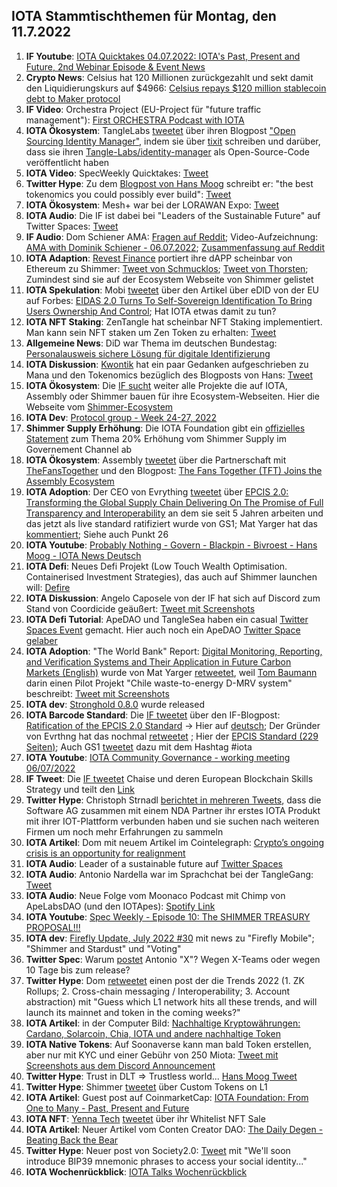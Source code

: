 ## IOTA Stammtischthemen für Montag, den 11.7.2022

1. **IF Youtube**: [IOTA Quicktakes 04.07.2022: IOTA's Past, Present and Future, 2nd Webinar Episode & Event News](https://www.youtube.com/watch?v=N4JjTWBEAGs)
2. **Crypto News**: Celsius hat 120 Millionen zurückgezahlt und sekt damit den Liquidierungskurs auf $4966: [Celsius repays $120 million stablecoin debt to Maker protocol](https://www.theblock.co/post/155751/celsius-repays-120-million-stablecoin-debt-to-maker-protocol?utm_source=twitter&utm_medium=social)
3. **IF Video**: Orchestra Project (EU-Project für "future traffic management"): [First ORCHESTRA Podcast with IOTA](https://orchestra2020.eu/first-orchestra-podcast-with-iota/)
4. **IOTA Ökosystem**: TangleLabs [tweetet](https://twitter.com/Tangle_Labs/status/1543982686246780929?s=20&t=d-WHuo7iaKFkf8PJ0AyMFw) über ihren Blogpost ["Open Sourcing Identity Manager"](https://blog.tanglelabs.io/identitymanager-release/), indem sie über [tixit](https://tixit.live/) schreiben und darüber, dass sie ihren [Tangle-Labs/identity-manager](https://github.com/Tangle-Labs/identity-manager) als Open-Source-Code veröffentlicht haben
5. **IOTA Video**: SpecWeekly Quicktakes: [Tweet](https://twitter.com/SpecWeekly/status/1544222552779739136?s=20&t=d-WHuo7iaKFkf8PJ0AyMFw)
6. **Twitter Hype**: Zu dem [Blogpost von Hans Moog](https://husqy.medium.com/the-trust-machine-part5-dlts-existential-crisis-tokenomics-and-mana-645a2ae8dbd8) schreibt er: "the best tokenomics you could possibly ever build": [Tweet](https://twitter.com/hus_qy/status/1543962580380696576?s=20&t=d-WHuo7iaKFkf8PJ0AyMFw)
7. **IOTA Ökosystem**: Mesh+ war bei der LORAWAN Expo: [Tweet](https://twitter.com/ChirpIoT/status/1534190679945105410?s=20&t=LS-6JQXazG9khIJAQtb5oA)
8. **IOTA Audio**: Die IF ist dabei bei "Leaders of the Sustainable Future" auf Twitter Spaces: [Tweet](https://twitter.com/iota/status/1544245959378587648?s=20&t=d-WHuo7iaKFkf8PJ0AyMFw)
9. **IF Audio**: Dom Schiener AMA: [Fragen auf Reddit](https://www.reddit.com/r/Iota/comments/vr47c5/ama_with_dominik_schiener_july_6th_2022/); Video-Aufzeichnung: [AMA with Dominik Schiener - 06.07.2022](https://www.youtube.com/watch?v=cn6wsSN_9hk); [Zusammenfassung auf Reddit](https://www.reddit.com/r/Iota/comments/vsx72q/daily_degen_newsletter_presents_summary_of_iota/)
10. **IOTA Adaption**: [Revest Finance](https://twitter.com/RevestFinance) portiert ihre dAPP scheinbar von Ethereum zu Shimmer: [Tweet von Schmucklos](https://twitter.com/Schmucklos_/status/1544395337586057219?s=20); [Tweet von Thorsten](https://twitter.com/theissler/status/1544369482533052424?s=20); Zumindest sind sie auf der Ecosystem Webseite von Shimmer gelistet
11. **IOTA Spekulation**: Mobi [tweetet](https://twitter.com/dltMOBI/status/1544446873397628929?s=20) über den Artikel über eDID von der EU auf Forbes: [EIDAS 2.0 Turns To Self-Sovereign Identification To Bring Users Ownership And Control](https://www.forbes.com/sites/alastairjohnson/2022/07/05/eidas-20-turns-to-self-sovereign-identification-to-bring-users-ownership-and-control/?sh=fc189597f07e); Hat IOTA etwas damit zu tun?
12. **IOTA NFT Staking**: ZenTangle hat scheinbar NFT Staking implementiert. Man kann sein NFT staken um Zen Token zu erhalten: [Tweet](https://twitter.com/zentangle_io/status/1544407863778373632?s=20)
13. **Allgemeine News**: DiD war Thema im deutschen Bundestag: [Personalausweis sichere Lösung für digitale Identifizierung](https://www.bundestag.de/dokumente/textarchiv/2022/kw27-pa-digitales-identitaeten-901172)
14. **IOTA Diskussion**: [Kwontik](https://twitter.com/Kwontik) hat ein paar Gedanken aufgeschrieben zu Mana und den Tokenomics bezüglich des Blogposts von Hans: [Tweet](https://twitter.com/Kwontik/status/1544447882308325377?s=20&t=4WXZdcgVpzzcLtN1GGYnvg)
15. **IOTA Ökosystem**: Die [IF sucht](https://twitter.com/iota/status/1544410795525775360?s=20&t=4WXZdcgVpzzcLtN1GGYnvg) weiter alle Projekte die auf IOTA, Assembly oder Shimmer bauen für ihre Ecosystem-Webseiten. Hier die Webseite vom [Shimmer-Ecosystem](https://shimmer.network/ecosystem)
16. **IOTA Dev**: [Protocol group - Week 24-27, 2022](https://github.com/iotaledger/research-updates/discussions/41)
17. **Shimmer Supply Erhöhung**: Die IOTA Foundation gibt ein [offizielles Statement](https://govern.iota.org/t/discussion-follow-up-proposal-to-the-establishment-of-a-shimmer-ecosystem-fund/1315/49) zum Thema 20% Erhöhung vom Shimmer Supply im Governement Channel ab
18. **IOTA Ökosystem**: Assembly [tweetet](https://twitter.com/assembly_net/status/1544667494698344449?s=20&t=_ojBA7Cuoqx7mJbx5HXKKA) über die Partnerschaft mit [TheFansTogether](https://twitter.com/TheFansTogether) und den Blogpost: [The Fans Together (TFT) Joins the Assembly Ecosystem](https://blog.assembly.sc/the-fans-together-tft-joins-the-assembly-ecosystem/)
19. **IOTA Adoption**: Der CEO von Evrything [tweetet](https://twitter.com/domguinard/status/1544731021656170498?s=20&t=2tvOwQaUWMNVifrBULcXCg) über [EPCIS 2.0: Transforming the Global Supply Chain Delivering On The Promise of Full Transparency and Interoperability](https://domguinard.medium.com/epcis-2-0-transforming-the-global-supply-chain-delivering-on-the-promise-of-full-transparency-and-2713b1194a3f) an dem sie seit 5 Jahren arbeiten und das jetzt als live standard ratifiziert wurde von GS1; Mat Yarger hat das [kommentiert](https://twitter.com/Mat_Yarger/status/1544778735093678080?s=20&t=2tvOwQaUWMNVifrBULcXCg); Siehe auch Punkt 26
20. **IOTA Youtube**: [Probably Nothing - Govern - Blackpin - Bivroest - Hans Moog - IOTA News Deutsch](https://www.youtube.com/watch?app=desktop&v=Kw43PXzyjFA)
21. **IOTA Defi**: Neues Defi Projekt (Low Touch Wealth Optimisation. Containerised Investment Strategies), das auch auf Shimmer launchen will: [Defire](https://twitter.com/DeFIRE_org/status/1542490030173818881?s=20&t=2tvOwQaUWMNVifrBULcXCg)
22. **IOTA Diskussion**: Angelo Caposele von der IF hat sich auf Discord zum Stand von Coordicide geäußert: [Tweet mit Screenshots](https://twitter.com/Vrom14286662/status/1544775295495970816?s=20&t=2tvOwQaUWMNVifrBULcXCg)
23. **IOTA Defi Tutorial**: ApeDAO und TangleSea haben ein casual [Twitter Spaces Event](https://twitter.com/ApeLabsEdu/status/1544717229194969089?s=20&t=2tvOwQaUWMNVifrBULcXCg) gemacht. Hier auch noch ein ApeDAO [Twitter Space gelaber](https://twitter.com/iotapes/status/1545454004385218565?s=20&t=pvu18sPTGhsFOpxqQ6Z4Ng)
24. **IOTA Adoption**: "The World Bank" Report: [Digital Monitoring, Reporting, and Verification Systems and Their Application in Future Carbon Markets (English)](https://documents.worldbank.org/en/publication/documents-reports/documentdetail/099605006272210909/idu0ca02ce8009a2404bb70bb6d0233b54ffad5e) wurde von Mat Yarger [retweetet](https://twitter.com/Mat_Yarger/status/1544778030765297665?s=20&t=2tvOwQaUWMNVifrBULcXCg), weil [Tom Baumann](https://twitter.com/TomTC4TC/status/1542550776827899904?s=20&t=2tvOwQaUWMNVifrBULcXCg) darin einen Pilot Projekt "Chile waste-to-energy D-MRV system" beschreibt: [Tweet mit Screenshots](https://twitter.com/Vrom14286662/status/1544601652186988545?s=20&t=2tvOwQaUWMNVifrBULcXCg)
25. **IOTA dev**:  [Stronghold 0.8.0](https://github.com/iotaledger/stronghold.rs) wurde released
26. **IOTA Barcode Standard**: Die [IF tweetet](https://twitter.com/iota/status/1544969503083216897?s=20&t=WxidU_k1WbInz-AI-kP_wA) über den IF-Blogpost: [Ratification of the EPCIS 2.0 Standard](https://blog.iota.org/ratification-of-epcis-2-0/) -> Hier auf [deutsch](https://iota-kurs.de/ratifizierung-des-epcis-2-0-standards/); Der Gründer von Evrthng hat das nochmal [retweetet](https://twitter.com/domguinard/status/1544972613075746817?s=20&t=aUzzU4iEZLGjZ9z9rIN0Ng) ; Hier der [EPCIS Standard (229 Seiten)](https://ref.gs1.org/standards/epcis/); Auch GS1 [tweetet](https://twitter.com/gs1/status/1545362082106937348?s=20&t=pvu18sPTGhsFOpxqQ6Z4Ng) dazu mit dem Hashtag #iota
27. **IOTA Youtube**: [IOTA Community Governance - working meeting 06/07/2022](https://www.youtube.com/watch?v=ZFd9GpKpEyA)
28. **IF Tweet**: Die [IF tweetet](https://twitter.com/iota/status/1544969494233227264?s=20&t=WxidU_k1WbInz-AI-kP_wA) Chaise und deren European Blockchain Skills Strategy und teilt den [Link](https://chaise-blockchainskills.eu/chaise-releases-its-blockchain-skills-strategy-to-position-the-eu-at-the-forefront-of-blockchain-innovation-uptake/)
29. **Twitter Hype**: Christoph Strnadl [berichtet in mehreren Tweets](https://twitter.com/archimate/status/1545040543763181568?s=20&t=WxidU_k1WbInz-AI-kP_wA), dass die Software AG zusammen mit einem NDA Partner ihr erstes IOTA Produkt mit ihrer IOT-Plattform verbunden haben und sie suchen nach weiteren Firmen um noch mehr Erfahrungen zu sammeln
30. **IOTA Artikel**: Dom mit neuem Artikel im Cointelegraph: [Crypto’s ongoing crisis is an opportunity for realignment](https://cointelegraph.com/news/crypto-s-ongoing-crisis-is-an-opportunity-for-realignment)
31. **IOTA Audio**: Leader of a sustainable future auf [Twitter Spaces](https://twitter.com/blockleaders/status/1543925928165769219?s=20&t=aUzzU4iEZLGjZ9z9rIN0Ng)
32. **IOTA Audio**: Antonio Nardella war im Sprachchat bei der TangleGang: [Tweet](https://twitter.com/GangTangleTalk/status/1545020900017426442?s=20&t=xhdXY9w3GAe584QyhzzoTA)
33. **IOTA Audio**: Neue Folge vom Moonaco Podcast mit Chimp von ApeLabsDAO (und den IOTApes): [Spotify Link](https://open.spotify.com/episode/75csncaGJyWfd1mzuFplOA?si=5vxCUiMtRwaqELTN_g5-UA&nd=1)
34. **IOTA Youtube**: [Spec Weekly - Episode 10: The SHIMMER TREASURY PROPOSAL!!!](https://www.youtube.com/watch?v=xGbF1hYGTF0&feature=youtu.be)
35. **IOTA dev**: [Firefly Update, July 2022 #30](https://github.com/iotaledger/engineering-updates/discussions/30) mit news zu "Firefly Mobile"; "Shimmer and Stardust" und "Voting"
36. **Twitter Spec**: Warum [postet](https://twitter.com/antonionardella/status/1545297236191596545?s=20&t=pvu18sPTGhsFOpxqQ6Z4Ng) Antonio "X"? Wegen X-Teams oder wegen 10 Tage bis zum release?
37. **Twitter Hype**: Dom [retweetet](https://twitter.com/DomSchiener/status/1545084308200849408?s=20&t=pvu18sPTGhsFOpxqQ6Z4Ng) einen post der die Trends 2022 (1. ZK Rollups; 2. Cross-chain messaging / Interoperability; 3. Account abstraction) mit "Guess which L1 network hits all these trends, and will launch its mainnet and token in the coming weeks?"
38. **IOTA Artikel**: in der Computer Bild: [Nachhaltige Kryptowährungen: Cardano, Solarcoin, Chia, IOTA und andere nachhaltige Token](https://www.computerbild.de/artikel/cb-Tipps-Finanzen-Nachhaltige-Kryptowaehrungen-30841373.html)
39. **IOTA Native Tokens**: Auf Soonaverse kann man bald Token erstellen, aber nur mit KYC und einer Gebühr von 250 Miota: [Tweet mit Screenshots aus dem Discord Announcement](https://twitter.com/Vrom14286662/status/1545660173758435329?s=20&t=pvu18sPTGhsFOpxqQ6Z4Ng)
40. **Twitter Hype**: Trust in DLT => Trustless world... [Hans Moog Tweet](https://twitter.com/hus_qy/status/1545603824995520513?s=20&t=pvu18sPTGhsFOpxqQ6Z4Ng)
41. **Twitter Hype**: Shimmer [tweetet](https://twitter.com/shimmernet/status/1545437658410795011?s=20&t=pvu18sPTGhsFOpxqQ6Z4Ng) über Custom Tokens on L1
42. **IOTA Artikel**: Guest post auf CoinmarketCap: [IOTA Foundation: From One to Many - Past, Present and Future](https://coinmarketcap.com/community/articles/30764)
43. **IOTA NFT**: [Yenna Tech](https://yenna.tech/) [tweetet](https://twitter.com/YennaTech/status/1545136122937757698?s=20&t=pvu18sPTGhsFOpxqQ6Z4Ng) über ihr Whitelist NFT Sale
44. **IOTA Artikel**: Neuer Artikel vom Conten Creator DAO: [The Daily Degen - Beating Back the Bear](https://iotacreator.substack.com/p/the-daily-degen-beating-back-the?utm_source=%2Finbox&utm_medium=reader2)
45. **Twitter Hype**: Neuer post von Society2.0: [Tweet](https://twitter.com/society2/status/1353985067136106497?s=20&t=KqbilumRnXczSODK7C_Bqg) mit "We'll soon introduce BIP39 mnemonic phrases to access your social identity..."
46. **IOTA Wochenrückblick**: [IOTA Talks Wochenrückblick](https://www.iota-talk.com/index.php?article/200-wochenr%C3%BCckblick-vom-3-bis-9-juli-2022/)




